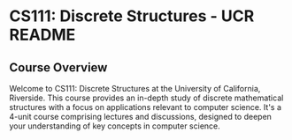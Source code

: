 # CS111: Discrete Structures - UCR README

## Course Overview
Welcome to CS111: Discrete Structures at the University of California, Riverside. This course provides an in-depth study of discrete mathematical structures with a focus on applications relevant to computer science. It's a 4-unit course comprising lectures and discussions, designed to deepen your understanding of key concepts in computer science.
